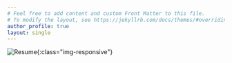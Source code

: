 ```yaml
---
# Feel free to add content and custom Front Matter to this file.
# To modify the layout, see https://jekyllrb.com/docs/themes/#overriding-theme-defaults
author_profile: true
layout: single
---
```



![Resume](/_site/assets/images/resume.png/){:class="img-responsive"}